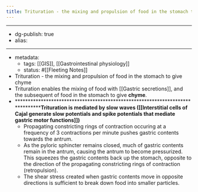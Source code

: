 ```yaml
---
title: Trituration - the mixing and propulsion of food in the stomach to give chyme
---
```


- --
- dg-publish: true
- alias:
- --
- metadata:
	- tags: [[GIS]], [[Gastrointestinal physiology]]
	- status: #[[Fleeting Notes]]
- Trituration - the mixing and propulsion of food in the stomach to give chyme
- Trituration enables the mixing of food with [[Gastric secretions]], and the subsequent of food in the stomach to give **chyme**.
- ********************************************************************************Trituration is mediated by slow waves ([[Interstitial cells of Cajal generate slow potentials and spike potentials that mediate gastric motor functions]])**
	- Propagating constricting rings of contraction occuring at a frequency of 3 contractions per minute pushes gastric contents towards the antrum.
	- As the pyloric sphincter remains closed, much of gastric contents remain in the antrum, causing the antrum to become pressurized. This squeezes the gastric contents back up the stomach, opposite to the direction of the propagating constricting rings of contraction (retropulsion).
	- The shear stress created when gastric contents move in opposite directions is sufficient to break down food into smaller particles.